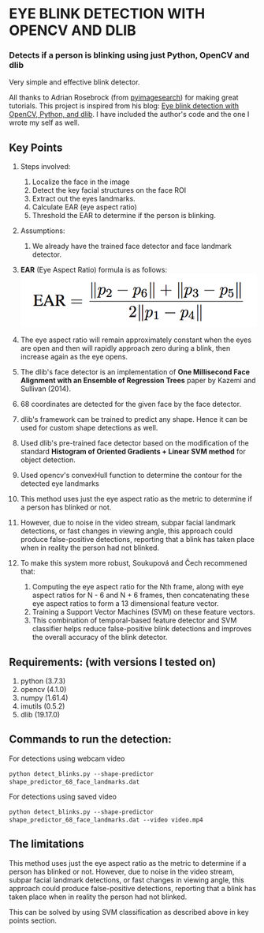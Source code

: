 # EYE BLINK DETECTION WITH OPENCV AND DLIB
### Detects if a person is blinking using just Python, OpenCV and dlib

Very simple and effective blink detector.

All thanks to Adrian Rosebrock (from [pyimagesearch](https://www.pyimagesearch.com/)) for making
great tutorials. This project is inspired from his blog: [Eye blink detection with OpenCV, Python, and dlib](https://www.pyimagesearch.com/2017/04/24/eye-blink-detection-opencv-python-dlib/).
I have included the author's code and the one I wrote my self as well.

## **Key Points**
1. Steps involved:
    1. Localize the face in the image
    2. Detect the key facial structures on the face ROI
    3. Extract out the eyes landmarks.
    4. Calculate EAR (eye aspect ratio)
    5. Threshold the EAR to determine if the person is blinking.
2. Assumptions:
    1. We already have the trained face detector and face landmark detector.
3. **EAR** (Eye Aspect Ratio) formula is as follows:
![EAR FORMULA](media/blink_detection_equation.png)

4. The eye aspect ratio will remain approximately constant when the eyes are open
and then will rapidly approach zero during a blink, then increase again as the eye opens. 
5. The dlib's face detector is an implementation of **One Millisecond Face Alignment with an Ensemble of Regression Trees** paper by Kazemi and Sullivan (2014).
6. 68 coordinates are detected for the given face by the face detector.
7. dlib's framework can be trained to predict any shape. Hence it can be used for custom shape detections as well.
8. Used dlib's pre-trained face detector based on the modification of the standard **Histogram of Oriented Gradients + Linear SVM method** for object detection.
9. Used opencv's convexHull function to determine the contour for the detected eye landmarks
10. This method uses just the eye aspect ratio as the metric to determine if a person has blinked or not.
11. However, due to noise in the video stream, subpar facial landmark detections, or fast changes in viewing angle,
this approach could produce false-positive detections, reporting that a blink has taken place when in reality the person had not blinked.
12. To make this system more robust, Soukupová and Čech recommened that:
    1. Computing the eye aspect ratio for the Nth frame, along with eye aspect ratios for N - 6 and N + 6 frames,
    then concatenating these eye aspect ratios to form a 13 dimensional feature vector.
    2. Training a Support Vector Machines (SVM) on these feature vectors.
    3. This combination of temporal-based feature detector and SVM classifier helps
    reduce false-positive blink detections and improves the overall accuracy of the blink
    detector.

 ## **Requirements: (with versions I tested on)**
 1. python          (3.7.3)
 2. opencv          (4.1.0)
 3. numpy           (1.61.4)
 4. imutils         (0.5.2)
 5. dlib            (19.17.0)

 ## **Commands to run the detection:**
For detections using webcam video
 ```
python detect_blinks.py --shape-predictor shape_predictor_68_face_landmarks.dat
```

For detections using saved video
 ```
python detect_blinks.py --shape-predictor shape_predictor_68_face_landmarks.dat --video video.mp4
```





## **The limitations**

This method uses just the eye aspect ratio as the metric to determine if a person has blinked or not. 
However, due to noise in the video stream, subpar facial landmark detections, or fast changes in viewing angle,
this approach could produce false-positive detections, reporting that a blink has taken place when in reality the person had not blinked.

This can be solved by using SVM classification as described above in key points section.
